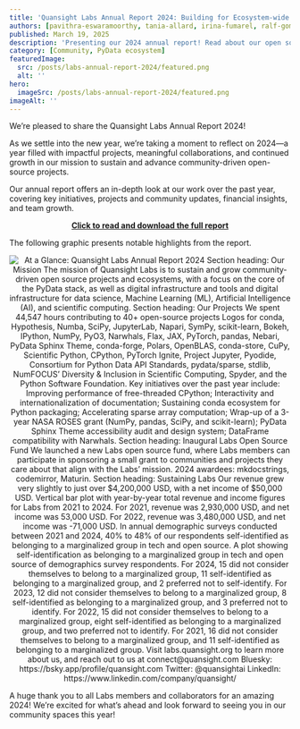 ```yaml
---
title: 'Quansight Labs Annual Report 2024: Building for Ecosystem-wide Impact and Sustainability'
authors: [pavithra-eswaramoorthy, tania-allard, irina-fumarel, ralf-gommers]
published: March 19, 2025
description: 'Presenting our 2024 annual report! Read about our open source project and community highlights, initiatives, and work culture.'
category: [Community, PyData ecosystem]
featuredImage:
  src: /posts/labs-annual-report-2024/featured.png
  alt: ''
hero:
  imageSrc: /posts/labs-annual-report-2024/featured.png
imageAlt: ''
---
```


We’re pleased to share the Quansight Labs Annual Report 2024!

As we settle into the new year, we’re taking a moment to reflect on 2024—a year filled with impactful projects, meaningful collaborations, and continued growth in our mission to sustain and advance community-driven open-source projects.

Our annual report offers an in-depth look at our work over the past year, covering key initiatives, projects and community updates, financial insights, and team growth.

<p align="center">
  <a href="https://labs.quansight.org/annual-reports/quansight-labs-annual-report-2024">
    <b>Click to read and download the full report</b>
  </a>
</p>

The following graphic presents notable highlights from the report.

<p align="center">
  <img
    src="/posts/labs-annual-report-2024/infographic.png"
    alt="At a Glance: Quansight Labs Annual Report 2024
    Section heading: Our Mission
    The mission of Quansight Labs is to sustain and grow community-driven open source projects and ecosystems, with a focus on the core of the PyData stack, as well as digital infrastructure and tools and digital infrastructure for data science, Machine Learning (ML), Artificial Intelligence (AI), and scientific computing.
    Section heading: Our Projects
    We spent 44,547 hours contributing to 40+ open-source projects
    Logos for conda, Hypothesis, Numba, SciPy, JupyterLab, Napari, SymPy,  scikit-learn, Bokeh, IPython,  NumPy, PyO3, Narwhals, Flax, JAX, PyTorch, pandas, Nebari, PyData Sphinx Theme, conda-forge, Polars, OpenBLAS, conda-store, CuPy, Scientific Python, CPython, PyTorch Ignite, Project Jupyter, Pyodide, Consortium for Python Data API Standards, pydata/sparse, stdlib, NumFOCUS’ Diversity & Inclusion in Scientific Computing, Spyder, and the Python Software Foundation.
    Key initiatives over the past year include: Improving performance of free-threaded CPython; Interactivity and internationalization of documentation; Sustaining conda ecosystem for Python packaging; Accelerating sparse array computation; Wrap-up of a 3-year NASA ROSES grant (NumPy, pandas, SciPy, and scikit-learn); PyData Sphinx Theme accessibility audit and design system; DataFrame compatibility with Narwhals.
    Section heading: Inaugural Labs Open Source Fund
    We launched a new Labs open source fund, where Labs members can participate in sponsoring a small grant to communities and projects they care about that align with the Labs’ mission. 2024 awardees: mkdocstrings, codemirror, Maturin.
    Section heading: Sustaining Labs
    Our revenue grew very slightly to just over $4,200,000 USD, with a net income of $50,000 USD.
    Vertical bar plot with year-by-year total revenue and income figures for Labs from 2021 to 2024. For 2021, revenue was 2,930,000 USD, and net income was 53,000 USD. For 2022, revenue was 3,480,000 USD, and net income was -71,000 USD.
    In annual demographic surveys conducted between 2021 and 2024, 40% to 48% of our respondents self-identified as belonging to a marginalized group in tech and open source.
    A plot showing self-identification as belonging to a marginalized group in tech and open source of demographics survey respondents. For 2024, 15 did not consider themselves to belong to a marginalized group, 11 self-identified as belonging to a marginalized group, and 2 preferred not to self-identify.  For 2023, 12 did not consider themselves to belong to a marginalized group, 8 self-identified as belonging to a marginalized group, and 3 preferred not to identify. For 2022, 15 did not consider themselves to belong to a marginalized group, eight self-identified as belonging to a marginalized group, and two preferred not to identify. For 2021, 16 did not consider themselves to belong to a marginalized group, and 11 self-identified as belonging to a marginalized group.
    Visit labs.quansight.org to learn more about us, and reach out to us at connect@quansight.com
    Bluesky: https://bsky.app/profile/quansight.com
    Twitter: @quansightai
    LinkedIn: https://www.linkedin.com/company/quansight/"
/>
</p>

A huge thank you to all Labs members and collaborators for an amazing 2024! We’re excited for what’s ahead and look forward to seeing you in our community spaces this year!
